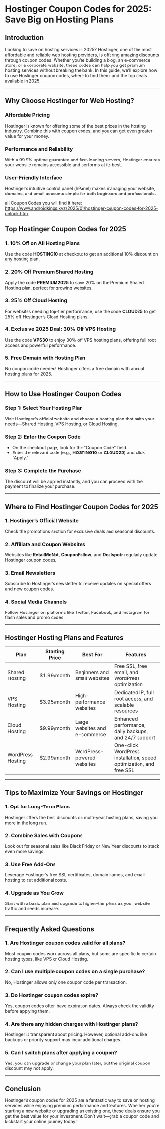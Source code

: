 # **Hostinger Coupon Codes for 2025: Save Big on Hosting Plans**

## **Introduction**
Looking to save on hosting services in 2025? Hostinger, one of the most affordable and reliable web hosting providers, is offering amazing discounts through coupon codes. Whether you’re building a blog, an e-commerce store, or a corporate website, these codes can help you get premium hosting services without breaking the bank. In this guide, we’ll explore how to use Hostinger coupon codes, where to find them, and the top deals available in 2025.

---

## **Why Choose Hostinger for Web Hosting?**

### **Affordable Pricing**
Hostinger is known for offering some of the best prices in the hosting industry. Combine this with coupon codes, and you can get even greater value for your money.

### **Performance and Reliability**
With a 99.9% uptime guarantee and fast-loading servers, Hostinger ensures your website remains accessible and performs at its best.

### **User-Friendly Interface**
Hostinger’s intuitive control panel (hPanel) makes managing your website, domains, and email accounts simple for both beginners and professionals.

all Coupon Codes you will find it here: https://www.androidkings.xyz/2025/01/hostinger-coupon-codes-for-2025-unlock.html

## **Top Hostinger Coupon Codes for 2025**

### **1. 10% Off on All Hosting Plans**
Use the code **HOSTING10** at checkout to get an additional 10% discount on any hosting plan.

### **2. 20% Off Premium Shared Hosting**
Apply the code **PREMIUM2025** to save 20% on the Premium Shared Hosting plan, perfect for growing websites.

### **3. 25% Off Cloud Hosting**
For websites needing top-tier performance, use the code **CLOUD25** to get 25% off Hostinger’s Cloud Hosting plans.

### **4. Exclusive 2025 Deal: 30% Off VPS Hosting**
Use the code **VPS30** to enjoy 30% off VPS hosting plans, offering full root access and powerful performance.

### **5. Free Domain with Hosting Plan**
No coupon code needed! Hostinger offers a free domain with annual hosting plans for 2025.

---

## **How to Use Hostinger Coupon Codes**

### **Step 1: Select Your Hosting Plan**
Visit Hostinger’s official website and choose a hosting plan that suits your needs—Shared Hosting, VPS Hosting, or Cloud Hosting.

### **Step 2: Enter the Coupon Code**
- On the checkout page, look for the "Coupon Code" field.
- Enter the relevant code (e.g., **HOSTING10** or **CLOUD25**) and click “Apply.”

### **Step 3: Complete the Purchase**
The discount will be applied instantly, and you can proceed with the payment to finalize your purchase.

---

## **Where to Find Hostinger Coupon Codes for 2025**

### **1. Hostinger’s Official Website**
Check the promotions section for exclusive deals and seasonal discounts.

### **2. Affiliate and Coupon Websites**
Websites like **RetailMeNot**, **CouponFollow**, and **Dealspotr** regularly update Hostinger coupon codes.

### **3. Email Newsletters**
Subscribe to Hostinger’s newsletter to receive updates on special offers and new coupon codes.

### **4. Social Media Channels**
Follow Hostinger on platforms like Twitter, Facebook, and Instagram for flash sales and promo codes.

---

## **Hostinger Hosting Plans and Features**

| **Plan**            | **Starting Price** | **Best For**                     | **Features**                                                                 |
|----------------------|--------------------|-----------------------------------|------------------------------------------------------------------------------|
| Shared Hosting       | $1.99/month       | Beginners and small websites      | Free SSL, free email, and WordPress optimization                            |
| VPS Hosting          | $3.95/month       | High-performance websites         | Dedicated IP, full root access, and scalable resources                      |
| Cloud Hosting        | $9.99/month       | Large websites and e-commerce     | Enhanced performance, daily backups, and 24/7 support                       |
| WordPress Hosting    | $2.99/month       | WordPress-powered websites        | One-click WordPress installation, speed optimization, and free SSL          |

---

## **Tips to Maximize Your Savings on Hostinger**

### **1. Opt for Long-Term Plans**
Hostinger offers the best discounts on multi-year hosting plans, saving you more in the long run.

### **2. Combine Sales with Coupons**
Look out for seasonal sales like Black Friday or New Year discounts to stack even more savings.

### **3. Use Free Add-Ons**
Leverage Hostinger’s free SSL certificates, domain names, and email hosting to cut additional costs.

### **4. Upgrade as You Grow**
Start with a basic plan and upgrade to higher-tier plans as your website traffic and needs increase.

---

## **Frequently Asked Questions**

### **1. Are Hostinger coupon codes valid for all plans?**
Most coupon codes work across all plans, but some are specific to certain hosting types, like VPS or Cloud Hosting.

### **2. Can I use multiple coupon codes on a single purchase?**
No, Hostinger allows only one coupon code per transaction.

### **3. Do Hostinger coupon codes expire?**
Yes, coupon codes often have expiration dates. Always check the validity before applying them.

### **4. Are there any hidden charges with Hostinger plans?**
Hostinger is transparent about pricing. However, optional add-ons like backups or priority support may incur additional charges.

### **5. Can I switch plans after applying a coupon?**
Yes, you can upgrade or change your plan later, but the original coupon discount may not apply.

---

## **Conclusion**
Hostinger’s coupon codes for 2025 are a fantastic way to save on hosting services while enjoying premium performance and features. Whether you’re starting a new website or upgrading an existing one, these deals ensure you get the best value for your investment. Don’t wait—grab a coupon code and kickstart your online journey today!

